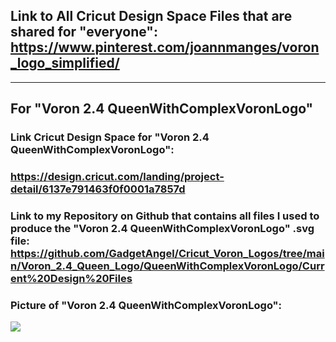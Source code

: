 ## Link to All Cricut Design Space Files that are shared for "everyone": https://www.pinterest.com/joannmanges/voron_logo_simplified/

---

## For "Voron 2.4 QueenWithComplexVoronLogo"

### Link Cricut Design Space for "Voron 2.4 QueenWithComplexVoronLogo":
### https://design.cricut.com/landing/project-detail/6137e791463f0f0001a7857d

### Link to my Repository on Github that contains all files I used to produce the "Voron 2.4 QueenWithComplexVoronLogo" .svg file: https://github.com/GadgetAngel/Cricut_Voron_Logos/tree/main/Voron_2.4_Queen_Logo/QueenWithComplexVoronLogo/Current%20Design%20Files

### Picture of "Voron 2.4 QueenWithComplexVoronLogo":
<img src="https://github.com/GadgetAngel/VoronUsers/blob/Cricut_Voron_Logos_by_GadgetAngel/printer_mods/GadgetAngel/Cricut_Voron_Logos/images/QueenWithComplexVoronLogo.jpg?raw=true" />

